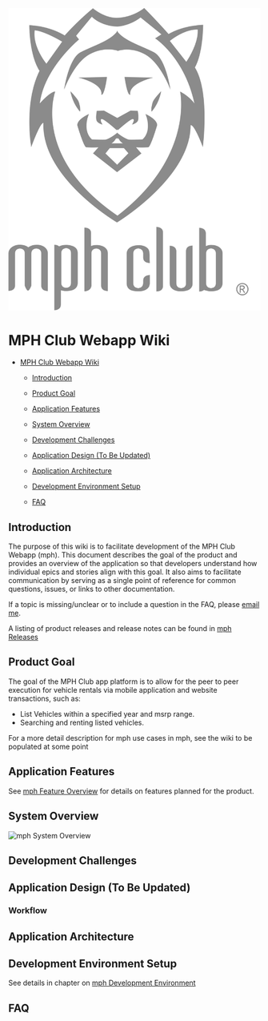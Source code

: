 <meta charset="UTF-8">
<head>
  <link rel="stylesheet" type="text/css" href="wiki/wiki_assets/stylesheet.css">
</head> 

![logo](wiki/wiki_assets/pics/misc/mphclub_logo.png)

# MPH Club Webapp Wiki

<!-- Note: table of contents create in VS Code using the 'Markdown TOC' Extension

<!-- TOC -->

- [MPH Club Webapp Wiki](#analytics-platform-wiki)
    - [Introduction](#introduction)
    - [Product Goal](#product-goal)
    - [Application Features](#application-features)
    - [System Overview](#system-overview)
    - [Development Challenges](#development-challenges)
       
    - [Application Design (To Be Updated)](#application-design-to-be-updated)
    - [Application Architecture](#application-architecture)
    - [Development Environment Setup](#development-environment-setup)
    - [FAQ](#faq)
 
<!-- /TOC -->

## Introduction

The purpose of this wiki is to facilitate development of the MPH Club Webapp (mph).  This document describes the goal of the product and provides an overview of the application so that developers understand how individual epics and stories align with this goal. It also aims to facilitate communication by serving as a single point of reference for common questions, issues, or links to other documentation.

If a topic is missing/unclear or to include a question in the FAQ, please [email me](mailto:dev@mphclub.com).

A listing of product releases and release notes can be found in [mph Releases](wiki/releases.md)

## Product Goal

The goal of the MPH Club app platform is to allow for the peer to peer execution for vehicle rentals via mobile application and website transactions, such as:

* List Vehicles within a specified year and msrp range.
* Searching and renting listed vehicles.

For a more detail description for mph use cases in mph, see the wiki to be populated at some point


## Application Features

See [mph Feature Overview](wiki/mph_feature_overview.md) for details on features planned for the product.

## System Overview

![mph System Overview](wiki/wiki_pics/mph_system_overview_with_notes.png)

## Development Challenges


## Application Design (To Be Updated)



### Workflow



## Application Architecture


## Development Environment Setup
See details in chapter on [mph Development Environment](wiki/mph_dev_environment_setup.md)

## FAQ

